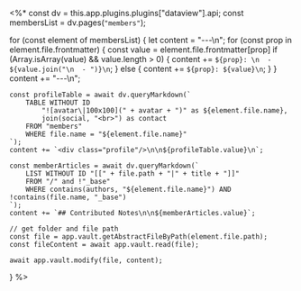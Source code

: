 <%*
const dv = this.app.plugins.plugins["dataview"].api;
const membersList = dv.pages(`"members"`);

for (const element of membersList) {
	let content = "---\n";
	for (const prop in element.file.frontmatter) {
		const value = element.file.frontmatter[prop]
		if (Array.isArray(value) && value.length > 0) {
			content += `${prop}: \n  - ${value.join("\n  - ")}\n`;
		} else {
			content += `${prop}: ${value}\n`;
		}
	}
	content += "---\n";

	const profileTable = await dv.queryMarkdown(`
		TABLE WITHOUT ID
			"![avatar\|100x100](" + avatar + ")" as ${element.file.name},
			join(social, "<br>") as contact
		FROM "members"
		WHERE file.name = "${element.file.name}"
	`);
	content += `<div class="profile"/>\n\n${profileTable.value}\n`;

	const memberArticles = await dv.queryMarkdown(`
		LIST WITHOUT ID "[[" + file.path + "|" + title + "]]"
		FROM "/" and !"_base"
		WHERE contains(authors, "${element.file.name}") AND !contains(file.name, "_base")
	`);
	content += `## Contributed Notes\n\n${memberArticles.value}`;

	// get folder and file path
	const file = app.vault.getAbstractFileByPath(element.file.path);
	const fileContent = await app.vault.read(file);

	await app.vault.modify(file, content);
}
%>